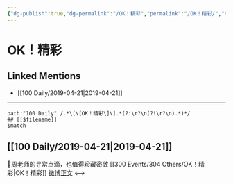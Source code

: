 ```yaml
---
{"dg-publish":true,"dg-permalink":"/OK！精彩","permalink":"/OK！精彩/","created":"2023-03-12T16:40:51.000+08:00","updated":"2023-04-10T16:54:39.000+08:00"}
---
```


# OK！精彩

## Linked Mentions
- [[100 Daily/2019-04-21\|2019-04-21]]


---

```expander
path:"100 Daily" /.*\[\[OK！精彩\]\].*(?:\r?\n(?!\r?\n).*)*/
## [[$filename]]
$match
```
## [[100 Daily/2019-04-21\|2019-04-21]]
🌿周老师的寻常点滴，也值得珍藏密敛 [[300 Events/304 Others/OK！精彩\|OK！精彩]]
[微博正文](https://m.weibo.cn/6466290670/4363466535722164)
<-->